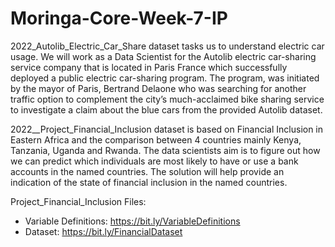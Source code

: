 # Moringa-Core-Week-7-IP

2022_Autolib_Electric_Car_Share dataset tasks us to understand electric car usage. We will work as a Data Scientist for the Autolib electric car-sharing service company that is located in Paris France which successfully deployed a public electric car-sharing program. The program, was initiated by the mayor of Paris, Bertrand Delaone who was searching for another traffic option to complement the city’s much-acclaimed bike sharing service to investigate a claim about the blue cars from the provided Autolib dataset.

2022__Project_Financial_Inclusion dataset is based on Financial Inclusion in Eastern Africa and the comparison between 4 countries mainly Kenya, Tanzania, Uganda and Rwanda. The data scientists aim is to figure out how we can predict which individuals are most likely to have or use a bank accounts in the named countries. The solution will help provide an indication of the state of financial inclusion in the named countries.

Project_Financial_Inclusion Files:

- Variable Definitions: https://bit.ly/VariableDefinitions
- Dataset: https://bit.ly/FinancialDataset 
